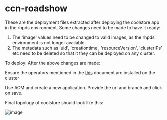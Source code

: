 # ccn-roadshow
These are the deployment files extracted after deploying the coolstore app in the rhpds environment. Some changes need to be made to have it ready:
1. The 'image' values need to be changed to valid images, as the rhpds environment is not longer available. 
2. The metadata such as 'uid', 'creationtime', 'resourceVersion', 'clusterIPs' etc need to be deleted so that it they can be deployed on any cluster.

To deploy:
After the above changes are made:

Ensure the operators mentioned in the [this](https://docs.google.com/document/d/1EVkpTNgUjsVa6XBPS9AWzVTV7P6yM3G-wrwQguEbRV8/edit#heading=h.aghcg68r65mh) document are installed on the cluster

Use ACM and create a new application.
Provide the url and branch and click on save. 

Final topology of coolstore should look like this:

![image](https://user-images.githubusercontent.com/18498274/183521417-5652bc7a-f565-4fb6-86b6-8f512f14ee8e.png)
